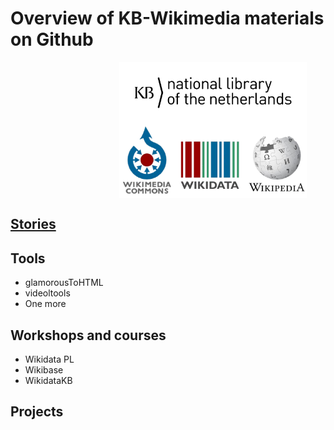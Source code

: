 # Overview of KB-Wikimedia materials on Github

<img src="media/KB_Nationale-Bibliotheek_Logo_RGB-Zwart-EN.png" align="right" width="300" hspace="30"/>
<img src="media/wikimedia-logos.png" align="right" width="300" hspace="30" align="right"/>

<br clear="all"/>

## [Stories](https://kbnlwikimedia.github.io/stories/index.html)

## Tools
* glamorousToHTML
* videoltools
* One more


## Workshops and courses
* Wikidata PL 
* Wikibase
* WikidataKB

## Projects


